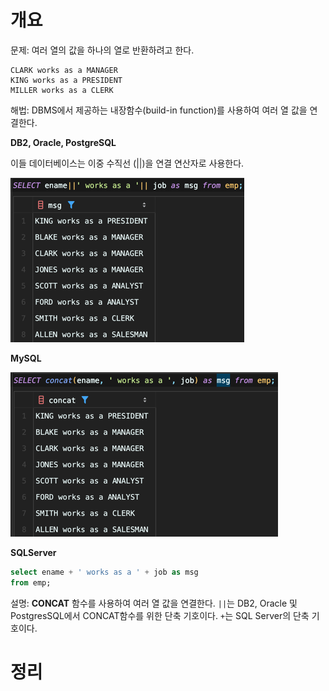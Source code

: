<!-- Date: 2025-01-06 -->
<!-- Update Date: 2025-01-06 -->
<!-- File ID: 79f4b6d1-1877-4d29-ab2e-9c8d333c1b05 -->
<!-- Author: Seoyeon Jang -->

# 개요

문제: 여러 열의 값을 하나의 열로 반환하려고 한다.

```shell
CLARK works as a MANAGER
KING works as a PRESIDENT
MILLER works as a CLERK
```

해법: DBMS에서 제공하는 내장함수(build-in function)를 사용하여 여러 열 값을 연결한다.

**DB2, Oracle, PostgreSQL**

이들 데이터베이스는 이중 수직선 (||)을 연결 연산자로 사용한다.

![](.1.7_열_값_이어_붙이기_images/bd57ff79.png)

**MySQL**

![](.1.7_열_값_이어_붙이기_images/f8b6a029.png)

**SQLServer**

```sql
select ename + ' works as a ' + job as msg
from emp;
```

설명: **CONCAT** 함수를 사용하여 여러 열 값을 연결한다. `||`는 DB2, Oracle 및 PostgresSQL에서 CONCAT함수를 위한 단축 기호이다.
`+`는 SQL Server의 단축 기호이다.

# 정리


